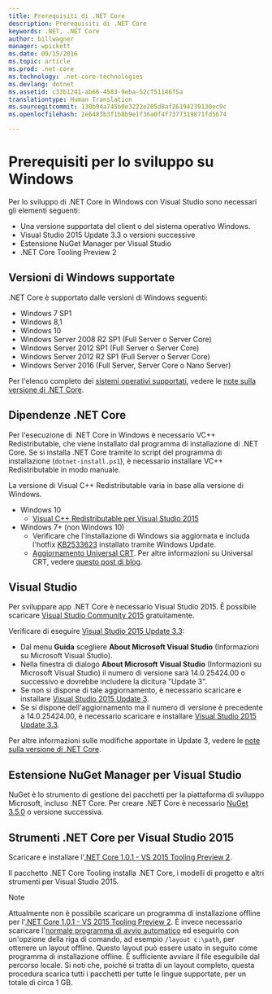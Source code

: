 ```yaml
---
title: Prerequisiti di .NET Core
description: Prerequisiti di .NET Core
keywords: .NET, .NET Core
author: billwagner
manager: wpickett
ms.date: 09/15/2016
ms.topic: article
ms.prod: .net-core
ms.technology: .net-core-technologies
ms.devlang: dotnet
ms.assetid: c33b1241-ab66-4583-9eba-52cf51146f5a
translationtype: Human Translation
ms.sourcegitcommit: 130b94a745b0e3222e205d8af26194239130ec9c
ms.openlocfilehash: 2e6483b3f1b8b9e1f36a0f4f7377319871fd5674

---
```


# <a name="prerequisites-for-windows-development"></a>Prerequisiti per lo sviluppo su Windows

Per lo sviluppo di .NET Core in Windows con Visual Studio sono necessari gli elementi seguenti:

* Una versione supportata del client o del sistema operativo Windows.
* Visual Studio 2015 Update 3.3 o versioni successive
* Estensione NuGet Manager per Visual Studio
* .NET Core Tooling Preview 2

## <a name="supported-windows-versions"></a>Versioni di Windows supportate

.NET Core è supportato dalle versioni di Windows seguenti:

* Windows 7 SP1
* Windows 8,1
* Windows 10
* Windows Server 2008 R2 SP1 (Full Server o Server Core)
* Windows Server 2012 SP1 (Full Server o Server Core)
* Windows Server 2012 R2 SP1 (Full Server o Server Core)
* Windows Server 2016 (Full Server, Server Core o Nano Server)

Per l'elenco completo dei [sistemi operativi supportati](https://github.com/dotnet/core/blob/master/release-notes/1.0/1.0.0.md#rtm-platform-support), vedere le [note sulla versione di .NET Core](https://github.com/dotnet/core/blob/master/release-notes/1.0/1.0.0.md).

## <a name="net-core-dependencies"></a>Dipendenze .NET Core

Per l'esecuzione di .NET Core in Windows è necessario VC++ Redistributable, che viene installato dal programma di installazione di .NET Core. Se si installa .NET Core tramite lo script del programma di installazione (`dotnet-install.ps1`), è necessario installare VC++ Redistributable in modo manuale. 

La versione di Visual C++ Redistributable varia in base alla versione di Windows.

* Windows 10
    * [Visual C++ Redistributable per Visual Studio 2015](https://www.microsoft.com/en-us/download/details.aspx?id=48145)
* Windows 7+ (non Windows 10)
    * Verificare che l'installazione di Windows sia aggiornata e includa l'hotfix [KB2533623](https://support.microsoft.com/en-us/kb/2533623) installato tramite Windows Update.
    * [Aggiornamento Universal CRT](https://www.microsoft.com/en-us/download/details.aspx?id=48234). Per altre informazioni su Universal CRT, vedere [questo post di blog](https://blogs.msdn.microsoft.com/vcblog/2015/03/03/introducing-the-universal-crt/).

## <a name="visual-studio"></a>Visual Studio

Per sviluppare app .NET Core è necessario Visual Studio 2015. È possibile scaricare [Visual Studio Community 2015](https://www.visualstudio.com/downloads/download-visual-studio-vs) gratuitamente. 

Verificare di eseguire [Visual Studio 2015 Update 3.3](https://msdn.microsoft.com/library/mt752379.aspx):

* Dal menu **Guida** scegliere **About Microsoft Visual Studio** (Informazioni su Microsoft Visual Studio).
* Nella finestra di dialogo **About Microsoft Visual Studio** (Informazioni su Microsoft Visual Studio) il numero di versione sarà 14.0.25424.00 o successivo e dovrebbe includere la dicitura "Update 3".
* Se non si dispone di tale aggiornamento, è necessario scaricare e installare [Visual Studio 2015 Update 3](https://www.visualstudio.com/news/releasenotes/vs2015-update3-vs).
* Se si dispone dell'aggiornamento ma il numero di versione è precedente a 14.0.25424.00, è necessario scaricare e installare [Visual Studio 2015 Update 3.3](https://msdn.microsoft.com/library/mt752379.aspx).

Per altre informazioni sulle modifiche apportate in Update 3, vedere le [note sulla versione di .NET Core](https://www.visualstudio.com/news/releasenotes/vs2015-update3-vs).

## <a name="nuget-manager-extension-for-visual-studio"></a>Estensione NuGet Manager per Visual Studio

NuGet è lo strumento di gestione dei pacchetti per la piattaforma di sviluppo Microsoft, incluso .NET Core. Per creare .NET Core è necessario [NuGet 3.5.0](https://dist.nuget.org/visualstudio-2015-vsix/v3.5.0-beta/NuGet.Tools.vsix) o versione successiva.

## <a name="net-core-tools-for-visual-studio-2015"></a>Strumenti .NET Core per Visual Studio 2015

Scaricare e installare l'[.NET Core 1.0.1 - VS 2015 Tooling Preview 2][SDK]. 

Il pacchetto .NET Core Tooling installa .NET Core, i modelli di progetto e altri strumenti per Visual Studio 2015.

> [!NOTE]
Attualmente non è possibile scaricare un programma di installazione offline per l'[.NET Core 1.0.1 - VS 2015 Tooling Preview 2][SDK ]. È invece necessario scaricare l'[normale programma di avvio automatico][SDK] ed eseguirlo con un'opzione della riga di comando, ad esempio `/layout c:\path`, per ottenere un layout offline. Questo layout può essere usato in seguito come programma di installazione offline. È sufficiente avviare il file eseguibile dal percorso locale. Si noti che, poiché si tratta di un layout completo, questa procedura scarica tutti i pacchetti per tutte le lingue supportate, per un totale di circa 1 GB.

[sdk]: https://go.microsoft.com/fwlink/?LinkID=827546



<!--HONumber=Nov16_HO3-->


